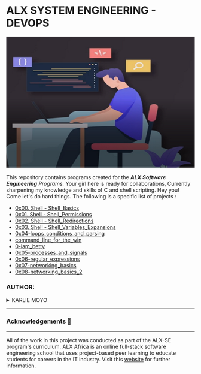 
# ALX SYSTEM ENGINEERING - DEVOPS

<img alt="coding" width="784" height="350" src="https://github.com/Karlie-crypto/alx-system_engineering-devops/blob/master/new.png" />

This repository contains programs created for the _**ALX Software Engineering** Programs._ Your girl here is ready for collaborations, Currently sharpening my knowledge and skills of C and shell scripting. Hey you! Come let's do hard things. The following is a specific list of projects :

- [0x00. Shell - Shell_Basics](https://github.com/Karlie-crypto/alx-system_engineering-devops/tree/master/0x00-shell_basics)
- [0x01. Shell - Shell_Permissions](https://github.com/Karlie-crypto/alx-system_engineering-devops/tree/master/0x01-shell_permissions)
- [0x02. Shell - Shell_Redirections](https://github.com/Karlie-crypto/alx-system_engineering-devops/tree/master/0x02-shell_redirections)
- [0x03. Shell - Shell_Variables_Expansions](https://github.com/Karlie-crypto/alx-system_engineering-devops/tree/master/0x03-shell_variables_expansions)
- [0x04-loops_conditions_and_parsing](https://github.com/Karlie-crypto/alx-system_engineering-devops/tree/master/0x04-loops_conditions_and_parsing)
- [command_line_for_the_win](https://github.com/Karlie-crypto/alx-system_engineering-devops/tree/master/command_line_for_the_win)
- [0-iam_betty](https://github.com/Karlie-crypto/alx-system_engineering-devops/blob/master/0-iam_betty)
- [0x05-processes_and_signals](https://github.com/Karlie-crypto/alx-system_engineering-devops/tree/master/0x05-processes_and_signals)
- [0x06-regular_expressions](https://github.com/Karlie-crypto/alx-system_engineering-devops/tree/master/0x06-regular_expressions)
- [0x07-networking_basics](https://github.com/Karlie-crypto/alx-system_engineering-devops/tree/master/0x07-networking_basics)
- [0x08-networking_basics_2](https://github.com/Karlie-crypto/alx-system_engineering-devops/tree/master/0x08-networking_basics_2)

### AUTHOR:
<details>
    <summary>KARLIE MOYO</summary>
    <ul>
        <li>
            <a href="https://github.com/Karlie-crypto">Github</a>
        </li>
        <li>
            <a href="https://twitter.com/karlieemoyo">Twitter</a>
        </li>
        <li>
            <a href="https://karlieemoyo@gmail.com">e-mail</a>
        </li>
    </ul>
</details>

---

### Acknowledgements  :pray:
___
All of the work in this project was conducted as part of the ALX-SE program's curriculum. ALX Africa is an online full-stack software engineering school that uses project-based peer learning to educate students for careers in the IT industry. Visit this <a href="https://www.alxafrica.com/software-engineering-2022">website</a> for further information.
